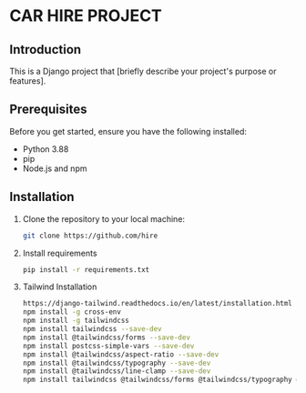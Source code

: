 # CAR HIRE PROJECT

## Introduction

This is a Django project that [briefly describe your project's purpose or features].

## Prerequisites

Before you get started, ensure you have the following installed:

- Python 3.88
- pip
- Node.js and npm

## Installation

1. Clone the repository to your local machine:

   ```bash
   git clone https://github.com/hire
   
2. Install requirements
    ```bash
   pip install -r requirements.txt

3. Tailwind Installation
    ```bash
   https://django-tailwind.readthedocs.io/en/latest/installation.html
    npm install -g cross-env
    npm install -g tailwindcss
    npm install tailwindcss --save-dev
    npm install @tailwindcss/forms --save-dev
    npm install postcss-simple-vars --save-dev
    npm install @tailwindcss/aspect-ratio --save-dev
    npm install @tailwindcss/typography --save-dev
    npm install @tailwindcss/line-clamp --save-dev
    npm install tailwindcss @tailwindcss/forms @tailwindcss/typography @tailwindcss/line-clamp --save-dev
